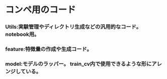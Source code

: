 # コンペ用のコード 
### Utils:実験管理やディレクトリ生成などの汎用的なコード。notebook用。
### feature:特徴量の作成や生成コード。
### model:モデルのラッパー。 train_cv内で使用できるような形にアレンジしている。

